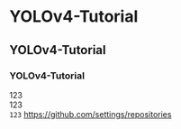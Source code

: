 # YOLOv4-Tutorial
## YOLOv4-Tutorial
### YOLOv4-Tutorial
123   
123   
`123`
https://github.com/settings/repositories
